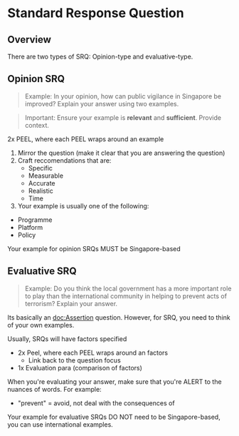 # Standard Response Question

## Overview

There are two types of SRQ: Opinion-type and evaluative-type.

## Opinion SRQ

> Example: In your opinion, how can public vigilance in Singapore be improved? Explain your answer using two examples.

> Important: Ensure your example is **relevant** and **sufficient**. Provide context.

2x PEEL, where each PEEL wraps around an example

1. Mirror the question (make it clear that you are answering the question)
2. Craft reccomendations that are:
    - Specific
    - Measurable
    - Accurate
    - Realistic
    - Time
3. Your example is usually one of the following:
- Programme
- Platform
- Policy

Your example for opinion SRQs MUST be Singapore-based

## Evaluative SRQ

> Example: Do you think the local government has a more important role to play than the international community in 
helping to prevent acts of terrorism? Explain your answer.

Its basically an <doc:Assertion> question. However, for SRQ, you need to think of your own examples.

Usually, SRQs will have factors specified

- 2x Peel, where each PEEL wraps around an factors
    - Link back to the question focus
- 1x Evaluation para (comparison of factors)

When you're evaluating your answer, make sure that you're ALERT to the nuances of words. For example:
- "prevent" = avoid, not deal with the consequences of

Your example for evaluative SRQs DO NOT need to be Singapore-based, you can use international examples.

